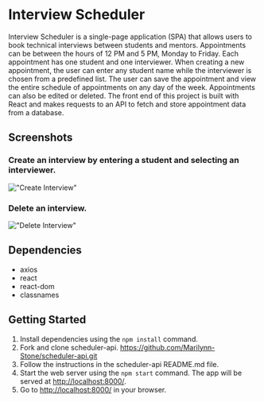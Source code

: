 # Interview Scheduler

Interview Scheduler is a single-page application (SPA) that allows users to book technical interviews between students and mentors. Appointments can be between the hours of 12 PM and 5 PM, Monday to Friday. Each appointment has one student and one interviewer. When creating a new appointment, the user can enter any student name while the interviewer is chosen from a predefined list. The user can save the appointment and view the entire schedule of appointments on any day of the week. Appointments can also be edited or deleted. The front end of this project is built with React and makes requests to an API to fetch and store appointment data from a database.

## Screenshots

### Create an interview by entering a student and selecting an interviewer.

!["Create Interview"](https://github.com/Marilynn-Stone/schedulerB/blob/384ae61c7ebb3482dda0e717a382c4192baf580d/Create%20Interview.png)

### Delete an interview.

!["Delete Interview"](https://github.com/Marilynn-Stone/schedulerB/blob/384ae61c7ebb3482dda0e717a382c4192baf580d/Delete%20Interview.png)

## Dependencies

- axios
- react
- react-dom
- classnames

## Getting Started

1. Install dependencies using the `npm install` command.
2. Fork and clone scheduler-api. <https://github.com/Marilynn-Stone/scheduler-api.git>
3. Follow the instructions in the scheduler-api README.md file.
4. Start the web server using the `npm start` command. The app will be served at <http://localhost:8000/>.
5. Go to <http://localhost:8000/> in your browser.
